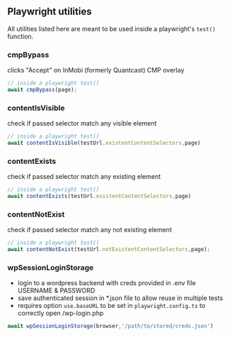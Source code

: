 ## Playwright utilities
All utilities listed here are meant to be used inside a playwright's `test()` function.


### cmpBypass
clicks "Accept" on InMobi (formerly Quantcast) CMP overlay

```typescript
// inside a playwright test()
await cmpBypass(page);
```

### contentIsVisible
check if passed selector match any visible element
```typescript
// inside a playwright test()
await contentIsVisible(testUrl.existentContentSelectors,page)
```

### contentExists
check if passed selector match any existing element

```typescript
// inside a playwright test()
await contentExists(testUrl.existentContentSelectors,page)
```

### contentNotExist
check if passed selector match any not existing element

```typescript
// inside a playwright test()
await contentNotExist(testUrl.notExistentContentSelectors,page);
```

### wpSessionLoginStorage
- login to a wordpress backend with creds provided in .env file USERNAME & PASSWORD
- save authenticated session in *.json file to allow reuse in multiple tests
- requires option `use.baseURL` to be set in `playwright.config.ts` to correctly open /wp-login.php
```typescript
await wpSessionLoginStorage(browser,'/path/to/stored/creds.json')
```